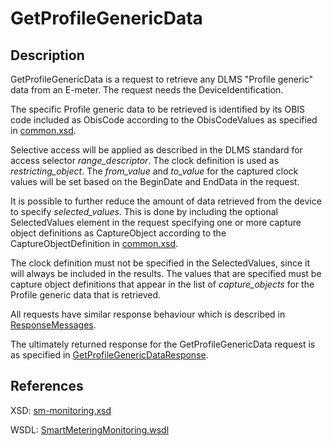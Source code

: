 # GetProfileGenericData

## Description

GetProfileGenericData is a request to retrieve any DLMS "Profile generic" data from an E-meter. The request needs the DeviceIdentification.

The specific Profile generic data to be retrieved is identified by its OBIS code included as ObisCode according to the ObisCodeValues as specified in [common.xsd](https://github.com/OSGP/open-smart-grid-platform/blob/development/osgp/shared/osgp-ws-smartmetering/src/main/resources/schemas/common.xsd).

Selective access will be applied as described in the DLMS standard for access selector _range\_descriptor_. The clock definition is used as _restricting\_object_. The _from\_value_ and _to\_value_ for the captured clock values will be set based on the BeginDate and EndData in the request.

It is possible to further reduce the amount of data retrieved from the device to specify _selected\_values_. This is done by including the optional SelectedValues element in the request specifying one or more capture object definitions as CaptureObject according to the CaptureObjectDefinition in [common.xsd](https://github.com/OSGP/open-smart-grid-platform/blob/development/osgp/shared/osgp-ws-smartmetering/src/main/resources/schemas/common.xsd).

The clock definition must not be specified in the SelectedValues, since it will always be included in the results. The values that are specified must be capture object definitions that appear in the list of _capture\_objects_ for the Profile generic data that is retrieved.

All requests have similar response behaviour which is described in [ResponseMessages](../../responsemessages.md).

The ultimately returned response for the GetProfileGenericData request is as specified in [GetProfileGenericDataResponse](getprofilegenericdataresponse.md).

## References

XSD: [sm-monitoring.xsd](https://github.com/OSGP/open-smart-grid-platform/blob/development/osgp/shared/osgp-ws-smartmetering/src/main/resources/schemas/sm-monitoring.xsd)

WSDL: [SmartMeteringMonitoring.wsdl](https://github.com/OSGP/open-smart-grid-platform/blob/development/osgp/shared/osgp-ws-smartmetering/src/main/resources/SmartMeteringMonitoring.wsdl)

